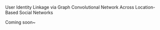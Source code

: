 User Identity Linkage via Graph Convolutional Network Across Location-Based Social Networks

Coming soon~

